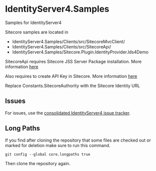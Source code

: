 # IdentityServer4.Samples
Samples for IdentityServer4

Sitecore samples are located in

* IdentityServer4.Samples/Clients/src/SitecoreMvcClient/
* IdentityServer4.Samples/Clients/src/SitecoreApi/
* IdentityServer4.Samples/Sitecore.Plugin.IdentityProvider.Ids4Demo

SitecoreApi requires Sitecore JSS Server Package installation. More information [here](https://jss.sitecore.com/docs/getting-started/jss-server-install)

Also requires to create API Key in Sitecore. More information [here](https://jss.sitecore.com/docs/getting-started/app-deployment)

Replace Constants.SitecoreAuthority with the Sitecore Identity URL

## Issues

For issues, use the [consolidated IdentityServer4 issue tracker](https://github.com/IdentityServer/IdentityServer4/issues).

## Long Paths

If you find after cloning the repository that some files are checked out or marked for deletion make sure to run this command.

    git config --global core.longpaths true

Then clone the repository again.
